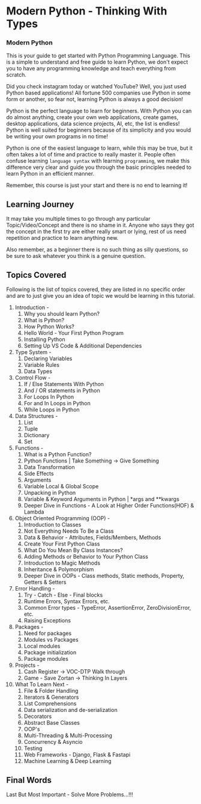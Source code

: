 # Modern Python - Thinking With Types

### Modern Python

This is your guide to get started with Python Programming Language. This is a simple to understand and free guide to learn Python, we don't expect you to have any programming knowledge and teach everything from scratch. 

Did you check instagram today or watched YouTube? Well, you just used Python based applications! All fortune 500 companies use Python in some form or another, so fear not, learning Python is always a good decision!

Python is the perfect language to learn for beginners. With Python you can do almost anything, create your own web applications, create games, desktop applications, data science projects, AI, etc, the list is endless! Python is well suited for beginners because of its simplicity and you would be writing your own programs in no time!

Python is one of the easiest language to learn, while this may be true, but it often takes a lot of time and practice to really master it. People often confuse learning `language syntax` with learning `programming`, we make this difference very clear and guide you through the basic principles needed to learn Python in an efficient manner.

Remember, this course is just your start and there is no end to learning it!

## Learning Journey

It may take you multiple times to go through any particular Topic/Video/Concept and there is no shame in it. Anyone who says they got the concept in the first try are either really smart or lying, rest of us need repetition and practice to learn anything new.

Also remember, as a beginner there is no such thing as silly questions, so be sure to ask whatever you think is a genuine question.

## Topics Covered

Following is the list of topics covered, they are listed in no specific order and are to just give you an idea of topic we would be learning in this tutorial.

1.  Introduction -
    1.  Why you should learn Python?
    2.  What is Python?
    3.  How Python Works?
    4.  Hello World - Your First Python Program
    5.  Installing Python
    6.  Setting Up VS Code & Additional Dependencies
2. Type System -
   1. Declaring Variables
   2. Variable Rules
   3. Data Types
3. Control Flow -
   1. If / Else Statements With Python
   2. And / OR statements in Python
   3. For Loops In Python
   4. For and In Loops in Python
   5. While Loops in Python
4. Data Structures -
   1. List
   2. Tuple
   3. Dictionary
   4. Set
5. Functions -
   1. What is a Python Function?
   2. Python Functions | Take Something -> Give Something
   3. Data Transformation
   4. Side Effects
   5.  Arguments
   6.  Variable Local & Global Scope
   7.  Unpacking in Python
   8.  Variable & Keyword Arguments in Python | *args and **kwargs
   9.  Deeper Dive in Functions - A Look at Higher Order Functions(HOF) & Lambda
6. Object Oriented Programming (OOP) -
   1. Introduction to Classes
   2. Not Everything Needs To Be a Class
   3. Data & Behavior - Attributes, Fields/Members, Methods
   4. Create Your First Python Class
   5. What Do You Mean By Class Instances?
   6. Adding Methods or Behavior to Your Python Class
   7. Introduction to Magic Methods
   8. Inheritance & Polymorphism
   9. Deeper Dive in OOPs - Class methods, Static methods, Property, Getters & Setters
7.  Error Handling -
    1.  Try - Catch - Else - Final blocks
    2.  Runtime Errors, Syntax Errors, etc.
    3.  Common Error types - TypeError, AssertionError, ZeroDivisionError, etc.
    4.  Raising Exceptions
8. Packages -
   1. Need for packages
   2. Modules vs Packages
   3. Local modules
   4. Package initialization
   5. Package modules
9. Projects -
   1.  Cash Register -> VOC-DTP Walk through
   2.  Game - Save Zortan -> Thinking In Layers
10. What To Learn Next -
    1. File & Folder Handling
    2. Iterators & Generators
    3. List Comprehensions
    4. Data serialization and de-serialization
    5. Decorators
    6. Abstract Base Classes
    7. OOP's
    8. Multi-Threading & Multi-Processing
    9. Concurrency & Asyncio
    10. Testing
    11. Web Frameworks - Django, Flask & Fastapi
    12. Machine Learning & Deep Learning

## Final Words

Last But Most Important - Solve More Problems...!!!
